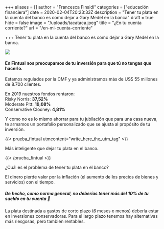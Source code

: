 +++
aliases = []
author = "Francesca Finaldi"
categories = ["educación financiera"]
date = 2020-02-04T20:23:33Z
description = "Tener tu plata en la cuenta del banco es como dejar a Gary Medel en la banca"
draft = true
hide = false
image = "/uploads/tacataca.jpeg"
title = "¿En tu cuenta corriente?"
url = "/en-mi-cuenta-corriente"

+++
Tener tu plata en la cuenta del banco es como dejar a Gary Medel en la banca.

![](/uploads/garymedel.jpg)

#### **En Fintual nos preocupamos de tu inversión para que tú no tengas que hacerlo.** 

Estamos regulados por la CMF y ya administramos más de US$ 55 millones de 8.700 clientes. 

En 2019 nuestros fondos rentaron:  
Risky Norris: **37,52%**   
Moderate Pitt: **19,08%**  
Conservative Clooney: **4,81%**

Y como no es lo mismo ahorrar para tu jubilación que para una casa nueva, te armamos un portafolio personalizado que se ajusta al propósito de tu inversión.

{{< prueba_fintual utmcontent="write_here_the_utm_tag" >}}

Más inteligente que dejar tu plata en el banco.

{{< /prueba_fintual >}}

¿Cuál es el problema de tener tu plata en el banco?

El dinero pierde valor por la inflación (el aumento de los precios de bienes y servicios) con el tiempo.

##### **De hecho, como norma general, no deberías tener más del 10% de tu sueldo en tu cuenta 👀**

La plata destinada a gastos de corto plazo (6 meses o menos) debería estar en inversiones conservadoras. Para el largo plazo tenemos hay alternativas más riesgosas, pero también rentables.